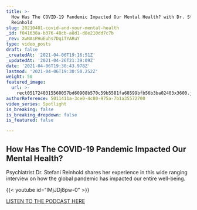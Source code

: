 ```yaml
---
title: >-
  How Has The COVID-19 Pandemic Impacted Our Mental Health? with Dr. Stephanie
  Reinhold
slug: 20210401-covid-and-your-mental-health
_id: f041638a-b376-48cb-a8d1-d8e210dd7c7b
_rev: XwNAsPHuEuhs7DqiTYARuY
type: video_posts
draft: false
_createdAt: '2021-04-06T19:16:51Z'
_updatedAt: '2021-04-26T21:39:09Z'
date: '2021-04-06T19:30:43.978Z'
lastmod: '2021-04-06T19:30:50.252Z'
weight: 50
featured_image:
  url: >-
    rect0517240315560057bd60908b570c59b5581fa68599bfb56b3ba02403x3600.jpg
authorReference: 5011411a-3ce0-4c80-975a-7b1a35572700
video_series: Spotlight
is_breaking: false
is_breaking_dropdown: false
is_featured: false

---
```

## How Has The COVID-19 Pandemic Impacted Our Mental Health?

Psychiatrist Dr. Stefani Reinhold shares her experience in this wide ranging interview on how the global pandemic has impacted our entire well-being.



{{< youtube id="lMjJDj8pw-0" >}}

[LISTEN TO THE PODCAST HERE](https://smarthernews.libsyn.com/how-has-the-covid-19-pandemic-impacted-our-mental-health)